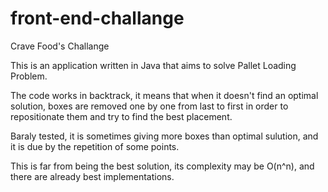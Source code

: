 # front-end-challange
Crave Food's Challange

This is an application written in Java that aims to solve Pallet Loading Problem.

The code works in backtrack, it means that when it doesn't find an optimal solution, boxes are removed one by one from last to first in order to repositionate them and try to find the best placement.

Baraly tested, it is sometimes giving more boxes than optimal sulution, and it is due by the repetition of some points.

This is far from being the best solution, its complexity may be O(n^n), and there are already best implementations. 
